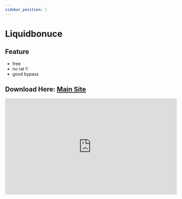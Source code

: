```yaml
---
sidebar_position: 1
---
```


# Liquidbonuce

## Feature
- free
- no rat !!
- good bypass
## Download Here: [Main Site](https://liquidbounce.net/)

<iframe width="560" height="315" src="https://www.youtube.com/embed/THwKoGahZpc" title="YouTube video player" frameborder="0" allow="accelerometer; autoplay; clipboard-write; encrypted-media; gyroscope; picture-in-picture; web-share" allowfullscreen></iframe>